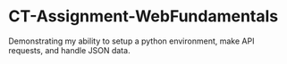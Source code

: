 # CT-Assignment-WebFundamentals
Demonstrating my ability to setup a python environment, make API requests, and handle JSON data.
